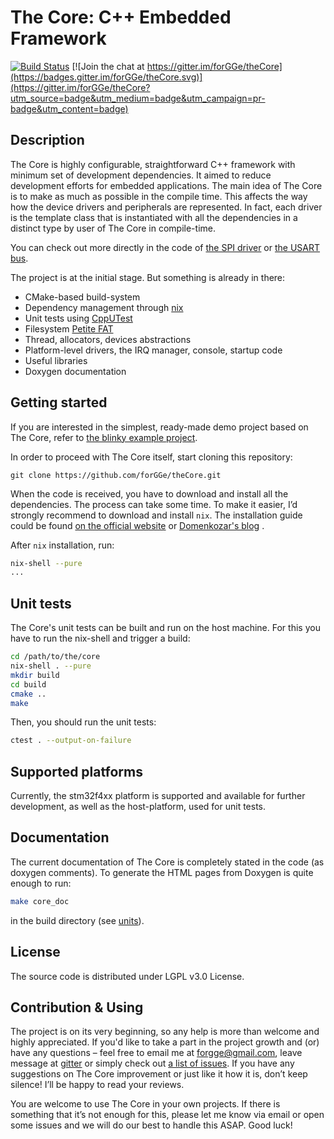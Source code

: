 # The Core: C++ Embedded Framework

[![Build Status](https://travis-ci.org/forGGe/theCore.svg?branch=master)](https://travis-ci.org/forGGe/theCore)
[![Join the chat at https://gitter.im/forGGe/theCore](https://badges.gitter.im/forGGe/theCore.svg)](https://gitter.im/forGGe/theCore?utm_source=badge&utm_medium=badge&utm_campaign=pr-badge&utm_content=badge)

## Description

The Core is highly configurable, straightforward C++ framework with minimum set of development dependencies. It aimed to reduce development efforts for embedded applications.
The main idea of The Core is to make as much as possible in the compile time. This affects the way how the device drivers and peripherals are represented. In fact, each driver is the template class that is instantiated with all the dependencies in a distinct type by user of The Core in compile-time.

You can check out more directly in the code of [the SPI driver](platform/stm32f4xx/export/platform/spi_bus.hpp) or  [the USART bus](platform/stm32f4xx/export/platform/usart_bus.hpp).

The project is at the initial stage. But something is already in there:
- CMake-based build-system
- Dependency management through [nix](https://nixos.org/nix/)
- Unit tests using [CppUTest](http://cpputest.github.io/)
- Filesystem [Petite FAT](http://elm-chan.org/fsw/ff/00index_p.html)
- Thread, allocators, devices abstractions
- Platform-level drivers, the IRQ manager, console, startup code
- Useful libraries
- Doxygen documentation

## Getting started

If you are interested in the simplest, ready-made demo project based on The Core,
refer to [the blinky example project](https://github.com/forGGe/theCore-blinky).

In order to proceed with The Core itself, start cloning this repository:
```
git clone https://github.com/forGGe/theCore.git
```

When the code is received, you have to download and install all the dependencies.
The process can take some time.
To make it easier, I’d strongly recommend to download and install `nix`.
The installation guide could be found
[on the official website](https://nixos.org/nixos/manual/index.html#ch-installation) or
[Domenkozar's blog](https://www.domenkozar.com/2014/01/02/getting-started-with-nix-package-manager/)
.

After `nix` installation, run:
```bash
nix-shell --pure
...
```

## Unit tests

The Core's unit tests can be built and run on the host machine.
For this you have to run the nix-shell and trigger a build:

```bash
cd /path/to/the/core
nix-shell . --pure
mkdir build
cd build
cmake ..
make
```

Then, you should run the unit tests:
```bash
ctest . --output-on-failure
```

## Supported platforms

Currently, the stm32f4xx platform is supported and available for further development, as well as the host-platform, used for unit tests.

## Documentation

The current documentation of The Core is completely stated in the code (as doxygen comments). To generate the HTML pages from Doxygen is quite enough to run:

```bash
make core_doc
```

in the build directory (see [units](#unit-tests)).

## License

The source code is distributed under LGPL v3.0 License.


## Contribution & Using

The project is on its very beginning, so any help is more than welcome and highly appreciated. If you'd like to take a part in the project growth and (or) have any questions – feel free to email me at forgge@gmail.com, leave message at [gitter](https://gitter.im/forGGe/theCore) or simply check out [a list of issues](https://github.com/forGGe/theCore/issues). If you have any suggestions on The Core improvement or just like it how it is, don’t keep silence! I’ll be happy to read your reviews.

You are welcome to use The Core in your own projects. If there is something that it’s not enough for this, please let me know via email or open some issues and we will do our best to handle this ASAP. Good luck!
